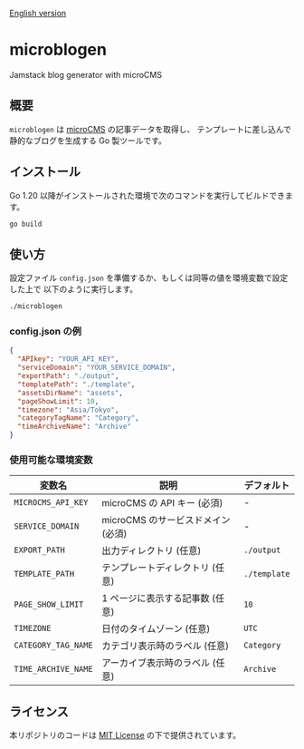 [English version](README_en.md)

# microblogen
Jamstack blog generator with microCMS

## 概要
`microblogen` は [microCMS](https://microcms.io/) の記事データを取得し、
テンプレートに差し込んで静的なブログを生成する Go 製ツールです。

## インストール
Go 1.20 以降がインストールされた環境で次のコマンドを実行してビルドできます。

```bash
go build
```

## 使い方
設定ファイル `config.json` を準備するか、もしくは同等の値を環境変数で設定した上で
以下のように実行します。

```bash
./microblogen
```

### config.json の例
```json
{
  "APIkey": "YOUR_API_KEY",
  "serviceDomain": "YOUR_SERVICE_DOMAIN",
  "exportPath": "./output",
  "templatePath": "./template",
  "assetsDirName": "assets",
  "pageShowLimit": 10,
  "timezone": "Asia/Tokyo",
  "categoryTagName": "Category",
  "timeArchiveName": "Archive"
}
```

### 使用可能な環境変数
| 変数名 | 説明 | デフォルト |
| ------ | ---- | ---------- |
| `MICROCMS_API_KEY` | microCMS の API キー (必須) | - |
| `SERVICE_DOMAIN` | microCMS のサービスドメイン (必須) | - |
| `EXPORT_PATH` | 出力ディレクトリ (任意) | `./output` |
| `TEMPLATE_PATH` | テンプレートディレクトリ (任意) | `./template` |
| `PAGE_SHOW_LIMIT` | 1 ページに表示する記事数 (任意) | `10` |
| `TIMEZONE` | 日付のタイムゾーン (任意) | `UTC` |
| `CATEGORY_TAG_NAME` | カテゴリ表示時のラベル (任意) | `Category` |
| `TIME_ARCHIVE_NAME` | アーカイブ表示時のラベル (任意) | `Archive` |

## ライセンス
本リポジトリのコードは [MIT License](LICENSE) の下で提供されています。
